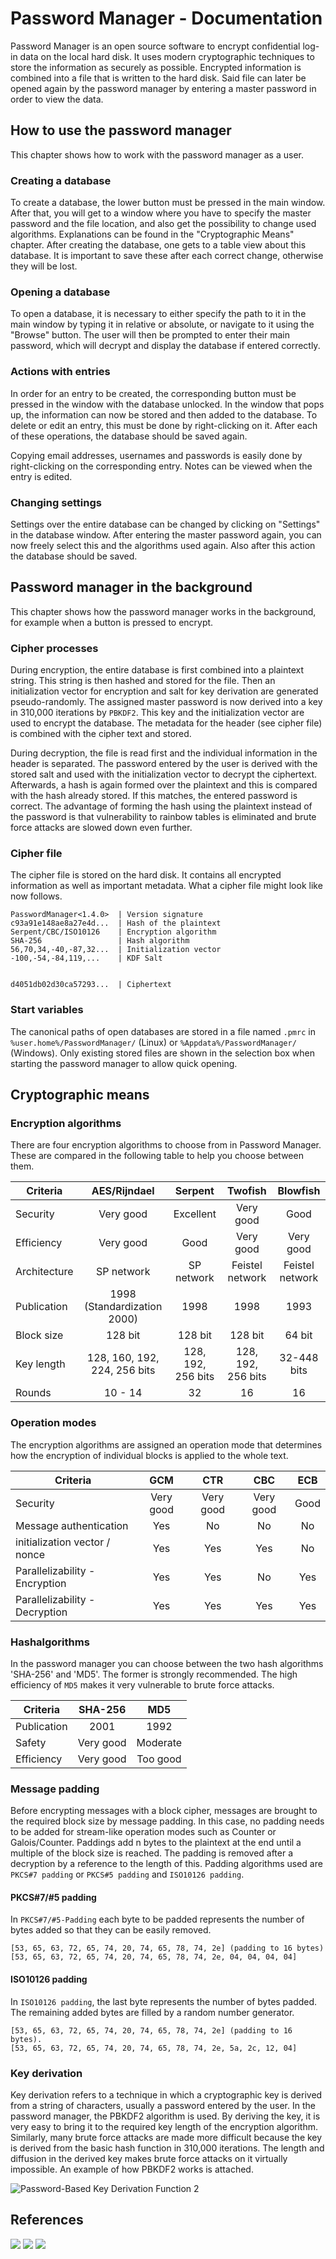 # Password Manager - Documentation

Password Manager is an open source software to encrypt confidential log-in data on the local hard disk. It uses modern cryptographic techniques to store the information as securely as possible. Encrypted information is combined into a file that is written to the hard disk. Said file can later be opened again by the password manager by entering a master password in order to view the data.

## How to use the password manager

This chapter shows how to work with the password manager as a user.

### Creating a database

To create a database, the lower button must be pressed in the main window. After that, you will get to a window where you have to specify the master password and the file location, and also get the possibility to change used algorithms. Explanations can be found in the "Cryptographic Means" chapter. After creating the database, one gets to a table view about this database. It is important to save these after each correct change, otherwise they will be lost.

### Opening a database

To open a database, it is necessary to either specify the path to it in the main window by typing it in relative or absolute, or navigate to it using the "Browse" button. The user will then be prompted to enter their main password, which will decrypt and display the database if entered correctly.

### Actions with entries

In order for an entry to be created, the corresponding button must be pressed in the window with the database unlocked. In the window that pops up, the information can now be stored and then added to the database.
To delete or edit an entry, this must be done by right-clicking on it. After each of these operations, the database should be saved again.

Copying email addresses, usernames and passwords is easily done by right-clicking on the corresponding entry. Notes can be viewed when the entry is edited.

### Changing settings

Settings over the entire database can be changed by clicking on "Settings" in the database window. After entering the master password again, you can now freely select this and the algorithms used again. Also after this action the database should be saved.

## Password manager in the background

This chapter shows how the password manager works in the background, for example when a button is pressed to encrypt.

### Cipher processes

During encryption, the entire database is first combined into a plaintext string. This string is then hashed and stored for the file. Then an initialization vector for encryption and salt for key derivation are generated pseudo-randomly. The assigned master password is now derived into a key in 310,000 iterations by `PBKDF2`. This key and the initialization vector are used to encrypt the database. The metadata for the header (see cipher file) is combined with the cipher text and stored.

During decryption, the file is read first and the individual information in the header is separated. The password entered by the user is derived with the stored salt and used with the initialization vector to decrypt the ciphertext. Afterwards, a hash is again formed over the plaintext and this is compared with the hash already stored. If this matches, the entered password is correct. The advantage of forming the hash using the plaintext instead of the password is that vulnerability to rainbow tables is eliminated and brute force attacks are slowed down even further.

### Cipher file
The cipher file is stored on the hard disk. It contains all encrypted information as well as important metadata. What a cipher file might look like now follows.
```
PasswordManager<1.4.0>  | Version signature
c93a91e148ae8a27e4d...  | Hash of the plaintext
Serpent/CBC/ISO10126    | Encryption algorithm
SHA-256                 | Hash algorithm
56,70,34,-40,-87,32...  | Initialization vector
-100,-54,-84,119,...    | KDF Salt


d4051db02d30ca57293...  | Ciphertext
```

### Start variables
The canonical paths of open databases are stored in a file named `.pmrc` in `%user.home%/PasswordManager/` (Linux) or `%Appdata%/PasswordManager/` (Windows). Only existing stored files are shown in the selection box when starting the password manager to allow quick opening.


## Cryptographic means

### Encryption algorithms

There are four encryption algorithms to choose from in Password Manager. These are compared in the following table to help you choose between them.

|Criteria       |AES/Rijndael                   |Serpent            |Twofish 			|Blowfish 			|
|---------------|:-----------------------------:|:-----------------:|:-----------------:|:-----------------:|
|Security       |Very good                      |Excellent          |Very good          |Good 				|
|Efficiency     |Very good                      |Good               |Very good          |Very good			|
|Architecture   |SP network                     |SP network         |Feistel network    |Feistel network	|
|Publication    |1998 (Standardization 2000)    |1998               |1998               |1993 				|
|Block size     |128 bit                        |128 bit            |128 bit            |64 bit 			|
|Key length     |128, 160, 192, 224, 256 bits   |128, 192, 256 bits |128, 192, 256 bits |32-448 bits    	|
|Rounds         |10 - 14                        |32                 |16                 |16     			|

### Operation modes

The encryption algorithms are assigned an operation mode that determines how the encryption of individual blocks is applied to the whole text.

|Criteria                       |GCM        |CTR        |CBC        |ECB    |
|-------------------------------|:---------:|:---------:|:---------:|:-----:|
|Security                       |Very good  |Very good  |Very good  |Good   |
|Message authentication         |Yes        |No         |No         |No     |
|initialization vector / nonce  |Yes        |Yes        |Yes        |No     |
|Parallelizability - Encryption |Yes        |Yes        |No         |Yes    |
|Parallelizability - Decryption |Yes        |Yes        |Yes        |Yes    |

### Hashalgorithms

In the password manager you can choose between the two hash algorithms 'SHA-256' and 'MD5'. The former is strongly recommended. The high efficiency of `MD5` makes it very vulnerable to brute force attacks.

|Criteria       |SHA-256    |MD5        |
|---------------|:---------:|:---------:|
|Publication    |2001       |1992       |
|Safety         |Very good  |Moderate   |
|Efficiency     |Very good  |Too good   |

### Message padding

Before encrypting messages with a block cipher, messages are brought to the required block size by message padding. In this case, no padding needs to be added for stream-like operation modes such as Counter or Galois/Counter. Paddings add n bytes to the plaintext at the end until a multiple of the block size is reached. The padding is removed after a decryption by a reference to the length of this. Padding algorithms used are `PKCS#7 padding` or `PKCS#5 padding` and `ISO10126 padding`.

#### PKCS#7/#5 padding
In `PKCS#7/#5-Padding` each byte to be padded represents the number of bytes added so that they can be easily removed.
```
[53, 65, 63, 72, 65, 74, 20, 74, 65, 78, 74, 2e] (padding to 16 bytes)
[53, 65, 63, 72, 65, 74, 20, 74, 65, 78, 74, 2e, 04, 04, 04, 04]
```

#### ISO10126 padding
In `ISO10126 padding`, the last byte represents the number of bytes padded. The remaining added bytes are filled by a random number generator.
```
[53, 65, 63, 72, 65, 74, 20, 74, 65, 78, 74, 2e] (padding to 16 bytes).
[53, 65, 63, 72, 65, 74, 20, 74, 65, 78, 74, 2e, 5a, 2c, 12, 04]
```

### Key derivation
Key derivation refers to a technique in which a cryptographic key is derived from a string of characters, usually a password entered by the user. In the password manager, the PBKDF2 algorithm is used. By deriving the key, it is very easy to bring it to the required key length of the encryption algorithm. Similarly, many brute force attacks are made more difficult because the key is derived from the basic hash function in 310,000 iterations. The length and diffusion in the derived key makes brute force attacks on it virtually impossible. An example of how PBKDF2 works is attached.

![Password-Based Key Derivation Function 2](http://paulwolf.de/crypto/passwordmanager/doucmentation/pbkdf2.png)

## References

[<img src="https://img.shields.io/badge/License-GPL 3-important.svg">](https://www.gnu.org/licenses/gpl-3.0.html)
[<img src="https://img.shields.io/badge/Library-GNU Crypto-blue.svg">](https://www.gnu.org/software/gnu-crypto/)
[<img src="https://img.shields.io/badge/Inspiration-KeePass-green.svg">](https://keepass.info/)
